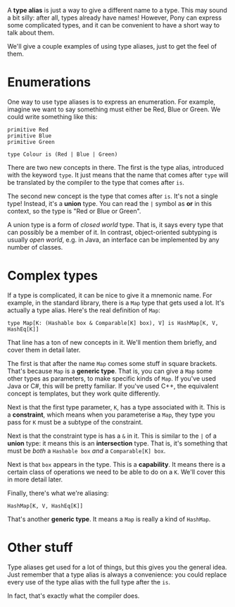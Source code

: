 A __type alias__ is just a way to give a different name to a type. This may sound a bit silly: after all, types already have names! However, Pony can express some complicated types, and it can be convenient to have a short way to talk about them.

We'll give a couple examples of using type aliases, just to get the feel of them.

# Enumerations

One way to use type aliases is to express an enumeration. For example, imagine we want to say something must either be Red, Blue or Green. We could write something like this:

```
primitive Red
primitive Blue
primitive Green

type Colour is (Red | Blue | Green)
```

There are two new concepts in there. The first is the type alias, introduced with the keyword `type`. It just means that the name that comes after `type` will be translated by the compiler to the type that comes after `is`.

The second new concept is the type that comes after `is`. It's not a single type! Instead, it's a __union__ type. You can read the `|` symbol as __or__ in this context, so the type is "Red or Blue or Green".

A union type is a form of _closed world_ type. That is, it says every type that can possibly be a member of it. In contrast, object-oriented subtyping is usually _open world_, e.g. in Java, an interface can be implemented by any number of classes.

# Complex types

If a type is complicated, it can be nice to give it a mnemonic name. For example, in the standard library, there is a `Map` type that gets used a lot. It's actually a type alias. Here's the real definition of `Map`:

```
type Map[K: (Hashable box & Comparable[K] box), V] is HashMap[K, V, HashEq[K]]
```

That line has a ton of new concepts in it. We'll mention them briefly, and cover them in detail later.

The first is that after the name `Map` comes some stuff in square brackets. That's because `Map` is a __generic type__. That is, you can give a `Map` some other types as parameters, to make specific kinds of `Map`. If you've used Java or C#, this will be pretty familiar. If you've used C++, the equivalent concept is templates, but they work quite differently.

Next is that the first type parameter, `K`, has a type associated with it. This is a __constraint__, which means when you parameterise a `Map`, they type you pass for `K` must be a subtype of the constraint.

Next is that the constraint type is has a `&` in it. This is similar to the `|` of a __union__ type: it means this is an __intersection__ type. That is, it's something that must be _both_ a `Hashable box` _and_ a `Comparable[K] box`.

Next is that `box` appears in the type. This is a __capability__. It means there is a certain class of operations we need to be able to do on a `K`. We'll cover this in more detail later.

Finally, there's what we're aliasing:

```
HashMap[K, V, HashEq[K]]
```

That's another __generic type__. It means a `Map` is really a kind of `HashMap`.

# Other stuff

Type aliases get used for a lot of things, but this gives you the general idea. Just remember that a type alias is always a convenience: you could replace every use of the type alias with the full type after the `is`.

In fact, that's exactly what the compiler does.
